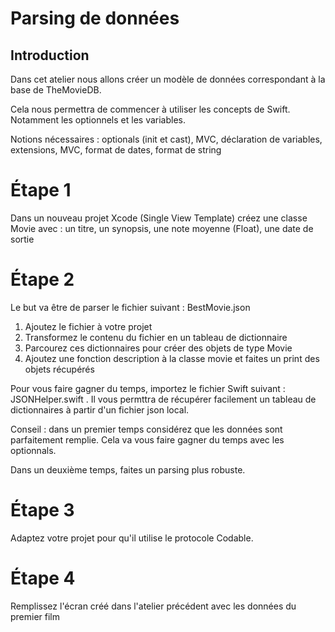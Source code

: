 # Parsing de données

## Introduction

Dans cet atelier nous allons créer un modèle de données correspondant à la base de TheMovieDB.

Cela nous permettra de commencer à utiliser les concepts de Swift. Notamment les optionnels et les variables.

Notions nécessaires : optionals (init et cast), MVC, déclaration de variables, extensions, MVC, format de dates, format de string

# Étape 1
Dans un nouveau projet Xcode (Single View Template) créez une classe Movie avec :
un titre,
un synopsis,
une note moyenne (Float),
une date de sortie

# Étape 2
Le but va être de parser le fichier suivant : BestMovie.json

1) Ajoutez le fichier à votre projet
2) Transformez le contenu du fichier en un tableau de dictionnaire
3) Parcourez ces dictionnaires pour créer des objets de type Movie
4) Ajoutez une fonction description à la classe movie et faites un print des objets récupérés

Pour vous faire gagner du temps, importez le fichier Swift suivant : JSONHelper.swift . Il vous permttra de récupérer facilement un tableau de dictionnaires à partir d'un fichier json local.

Conseil : dans un premier temps considérez que les données sont parfaitement remplie. Cela va vous faire gagner du temps avec les optionnals.

Dans un deuxième temps, faites un parsing plus robuste.

# Étape 3
Adaptez votre projet pour qu'il utilise le protocole Codable.

# Étape 4
Remplissez l'écran créé dans l'atelier précédent avec les données du premier film

